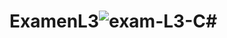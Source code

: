 # ExamenL3![exam-L3-C#](https://user-images.githubusercontent.com/83038351/204495294-12cd7f8e-ea03-462d-86f3-1385e985e481.png)

